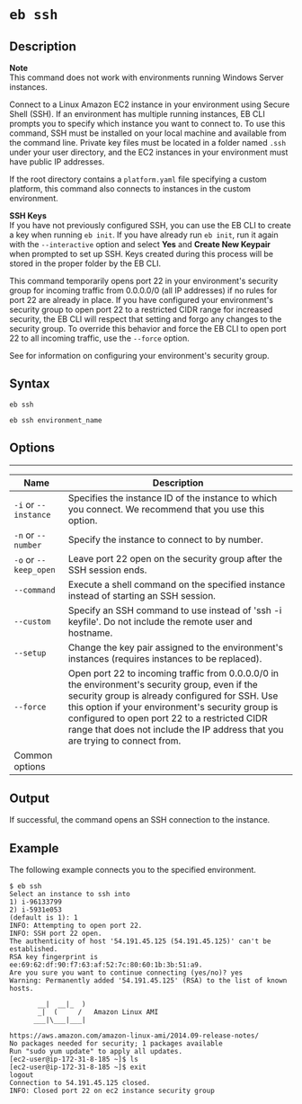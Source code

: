 # `eb ssh`<a name="eb3-ssh"></a>

## Description<a name="eb3-sshdescription"></a>

**Note**  
This command does not work with environments running Windows Server instances\.

Connect to a Linux Amazon EC2 instance in your environment using Secure Shell \(SSH\)\. If an environment has multiple running instances, EB CLI prompts you to specify which instance you want to connect to\. To use this command, SSH must be installed on your local machine and available from the command line\. Private key files must be located in a folder named `.ssh` under your user directory, and the EC2 instances in your environment must have public IP addresses\.

If the root directory contains a `platform.yaml` file specifying a custom platform, this command also connects to instances in the custom environment\.

**SSH Keys**  
If you have not previously configured SSH, you can use the EB CLI to create a key when running `eb init`\. If you have already run `eb init`, run it again with the `--interactive` option and select **Yes** and **Create New Keypair** when prompted to set up SSH\. Keys created during this process will be stored in the proper folder by the EB CLI\.

This command temporarily opens port 22 in your environment's security group for incoming traffic from 0\.0\.0\.0/0 \(all IP addresses\) if no rules for port 22 are already in place\. If you have configured your environment's security group to open port 22 to a restricted CIDR range for increased security, the EB CLI will respect that setting and forgo any changes to the security group\. To override this behavior and force the EB CLI to open port 22 to all incoming traffic, use the `--force` option\.

See  for information on configuring your environment's security group\.

## Syntax<a name="eb3-sshsyntax"></a>

 `eb ssh` 

 `eb ssh environment_name` 

## Options<a name="eb3-sshoptions"></a>


****  

|  Name  |  Description  | 
| --- | --- | 
|  `-i` or `--instance`  |  Specifies the instance ID of the instance to which you connect\. We recommend that you use this option\.  | 
|  `-n` or `--number`  |  Specify the instance to connect to by number\.  | 
|  `-o` or `--keep_open`  |  Leave port 22 open on the security group after the SSH session ends\.  | 
|  `--command`  |  Execute a shell command on the specified instance instead of starting an SSH session\.  | 
|  `--custom`  |  Specify an SSH command to use instead of 'ssh \-i keyfile'\. Do not include the remote user and hostname\.  | 
|  `--setup`  |  Change the key pair assigned to the environment's instances \(requires instances to be replaced\)\.  | 
|  `--force`  |  Open port 22 to incoming traffic from 0\.0\.0\.0/0 in the environment's security group, even if the security group is already configured for SSH\. Use this option if your environment's security group is configured to open port 22 to a restricted CIDR range that does not include the IP address that you are trying to connect from\.  | 
|  Common options  |  | 

## Output<a name="eb3-sshoutput"></a>

If successful, the command opens an SSH connection to the instance\.

## Example<a name="eb3-sshexample"></a>

The following example connects you to the specified environment\.

```
$ eb ssh
Select an instance to ssh into
1) i-96133799
2) i-5931e053
(default is 1): 1
INFO: Attempting to open port 22.
INFO: SSH port 22 open.
The authenticity of host '54.191.45.125 (54.191.45.125)' can't be established.
RSA key fingerprint is ee:69:62:df:90:f7:63:af:52:7c:80:60:1b:3b:51:a9.
Are you sure you want to continue connecting (yes/no)? yes
Warning: Permanently added '54.191.45.125' (RSA) to the list of known hosts.

       __|  __|_  )
       _|  (     /   Amazon Linux AMI
      ___|\___|___|

https://aws.amazon.com/amazon-linux-ami/2014.09-release-notes/
No packages needed for security; 1 packages available
Run "sudo yum update" to apply all updates.
[ec2-user@ip-172-31-8-185 ~]$ ls
[ec2-user@ip-172-31-8-185 ~]$ exit
logout
Connection to 54.191.45.125 closed.
INFO: Closed port 22 on ec2 instance security group
```